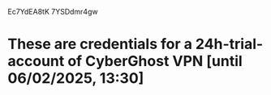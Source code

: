Ec7YdEA8tK
7YSDdmr4gw
# These are credentials for a 24h-trial-account of CyberGhost VPN [until 06/02/2025, 13:30]

